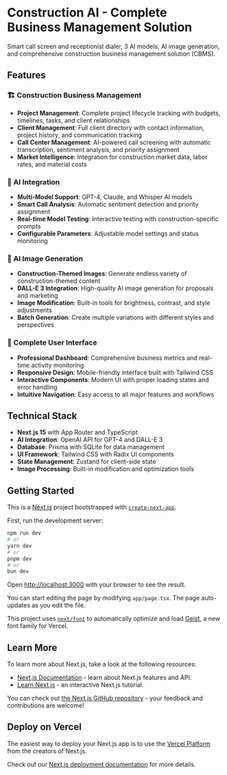 # Construction AI - Complete Business Management Solution

Smart call screen and receptionist dialer, 3 AI models, AI image generation, and comprehensive construction business management solution (CBMS).

## Features

### 🏗️ Construction Business Management
- **Project Management**: Complete project lifecycle tracking with budgets, timelines, tasks, and client relationships
- **Client Management**: Full client directory with contact information, project history, and communication tracking  
- **Call Center Management**: AI-powered call screening with automatic transcription, sentiment analysis, and priority assignment
- **Market Intelligence**: Integration for construction market data, labor rates, and material costs

### 🤖 AI Integration
- **Multi-Model Support**: GPT-4, Claude, and Whisper AI models
- **Smart Call Analysis**: Automatic sentiment detection and priority assignment
- **Real-time Model Testing**: Interactive testing with construction-specific prompts
- **Configurable Parameters**: Adjustable model settings and status monitoring

### 🎨 AI Image Generation
- **Construction-Themed Images**: Generate endless variety of construction-themed content
- **DALL-E 3 Integration**: High-quality AI image generation for proposals and marketing
- **Image Modification**: Built-in tools for brightness, contrast, and style adjustments
- **Batch Generation**: Create multiple variations with different styles and perspectives

### 📱 Complete User Interface
- **Professional Dashboard**: Comprehensive business metrics and real-time activity monitoring
- **Responsive Design**: Mobile-friendly interface built with Tailwind CSS
- **Interactive Components**: Modern UI with proper loading states and error handling
- **Intuitive Navigation**: Easy access to all major features and workflows

## Technical Stack

- **Next.js 15** with App Router and TypeScript
- **AI Integration**: OpenAI API for GPT-4 and DALL-E 3
- **Database**: Prisma with SQLite for data management
- **UI Framework**: Tailwind CSS with Radix UI components
- **State Management**: Zustand for client-side state
- **Image Processing**: Built-in modification and optimization tools

## Getting Started

This is a [Next.js](https://nextjs.org) project bootstrapped with [`create-next-app`](https://nextjs.org/docs/app/api-reference/cli/create-next-app).

First, run the development server:

```bash
npm run dev
# or
yarn dev
# or
pnpm dev
# or
bun dev
```

Open [http://localhost:3000](http://localhost:3000) with your browser to see the result.

You can start editing the page by modifying `app/page.tsx`. The page auto-updates as you edit the file.

This project uses [`next/font`](https://nextjs.org/docs/app/building-your-application/optimizing/fonts) to automatically optimize and load [Geist](https://vercel.com/font), a new font family for Vercel.

## Learn More

To learn more about Next.js, take a look at the following resources:

- [Next.js Documentation](https://nextjs.org/docs) - learn about Next.js features and API.
- [Learn Next.js](https://nextjs.org/learn) - an interactive Next.js tutorial.

You can check out [the Next.js GitHub repository](https://github.com/vercel/next.js) - your feedback and contributions are welcome!

## Deploy on Vercel

The easiest way to deploy your Next.js app is to use the [Vercel Platform](https://vercel.com/new?utm_medium=default-template&filter=next.js&utm_source=create-next-app&utm_campaign=create-next-app-readme) from the creators of Next.js.

Check out our [Next.js deployment documentation](https://nextjs.org/docs/app/building-your-application/deploying) for more details.

